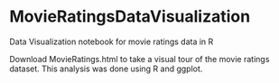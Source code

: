 # MovieRatingsDataVisualization
Data Visualization notebook for movie ratings data in R

Download MovieRatings.html to take a visual tour of the movie ratings dataset. This analysis was done using R and ggplot.
